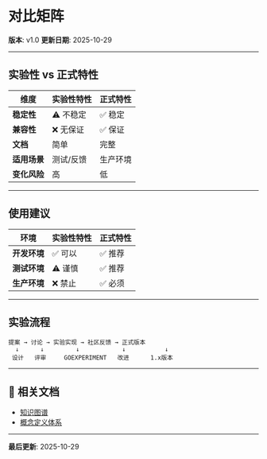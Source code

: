 # 对比矩阵

**版本**: v1.0
**更新日期**: 2025-10-29

---

## 实验性 vs 正式特性

| 维度 | 实验性特性 | 正式特性 |
|------|-----------|---------|
| **稳定性** | ⚠️ 不稳定 | ✅ 稳定 |
| **兼容性** | ❌ 无保证 | ✅ 保证 |
| **文档** | 简单 | 完整 |
| **适用场景** | 测试/反馈 | 生产环境 |
| **变化风险** | 高 | 低 |

---

## 使用建议

| 环境 | 实验性特性 | 正式特性 |
|------|-----------|---------|
| **开发环境** | ✅ 可以 | ✅ 推荐 |
| **测试环境** | ⚠️ 谨慎 | ✅ 推荐 |
| **生产环境** | ❌ 禁止 | ✅ 必须 |

---

## 实验流程

```text
提案 → 讨论 → 实验实现 → 社区反馈 → 正式版本
  ↓      ↓         ↓            ↓           ↓
 设计   评审     GOEXPERIMENT   改进      1.x版本
```

---

## 🔗 相关文档

- [知识图谱](./00-知识图谱.md)
- [概念定义体系](./00-概念定义体系.md)

---

**最后更新**: 2025-10-29
